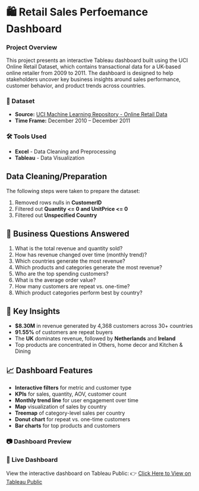 # 🛍️ Retail Sales Perfoemance Dashboard

### Project Overview
This project presents an interactive Tableau dashboard built using the UCI Online Retail Dataset, which contains transactional data for a UK-based online retailer from 2009 to 2011. The dashboard is designed to help stakeholders uncover key business insights around sales performance, customer behavior, and product trends across countries.


### 📁 Dataset
- **Source:** [UCI Machine Learning Repository - Online Retail Data](https://archive.ics.uci.edu/dataset/352/online+retail)
- **Time Frame:** December 2010 – December 2011

### 🛠 Tools Used

- **Excel** - Data Cleaning and Preprocessing
- **Tableau** - Data Visualization

## Data Cleaning/Preparation

The following steps were taken to prepare the dataset:

1. Removed rows nulls in **CustomerID**
2. Filtered out **Quantity <= 0 and UnitPrice <= 0**
3. Filtered out **Unspecified Country**
 
## 🎯 Business Questions Answered

1.	What is the total revenue and quantity sold?
2.	How has revenue changed over time (monthly trend)?
3.	Which countries generate the most revenue?
4.	Which products and categories generate the most revenue?
5.	Who are the top spending customers?
6.	What is the average order value?
7.	How many customers are repeat vs. one-time?
8.	Which product categories perform best by country?


## 🧠 Key Insights

- **$8.30M** in revenue generated by 4,368 customers across 30+ countries
- **91.55%** of customers are repeat buyers
- The **UK** dominates revenue, followed by **Netherlands** and **Ireland**
- Top products are concentrated in Others, home decor and Kitchen & Dining

## 📈 Dashboard Features

- **Interactive filters** for metric and customer type
- **KPIs** for sales, quantity, AOV, customer count
- **Monthly trend line** for user engagement over time
- **Map** visualization of sales by country
- **Treemap** of category-level sales per country
- **Donut chart** for repeat vs. one-time customers
- **Bar charts** for top products and customers

### 📷 Dashboard Preview


### 🔗 Live Dashboard
View the interactive dashboard on Tableau Public:
👉 [Click Here to View on Tableau Public](https://public.tableau.com/views/TableauDashboardTemplate_17463452546110/RetailSalesDashboard?:language=en-US&publish=yes&:sid=&:redirect=auth&:display_count=n&:origin=viz_share_link)

